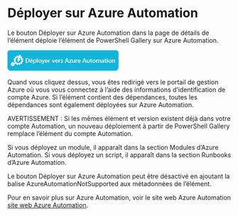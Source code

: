 
Déployer sur Azure Automation
===========================

Le bouton Déployer sur Azure Automation dans la page de détails de l’élément déploie l’élément de PowerShell Gallery sur Azure Automation.

![Bouton Déployer sur Azure Automation](Images/DeployToAzureAutomationButton.png)

Quand vous cliquez dessus, vous êtes redirigé vers le portail de gestion Azure où vous vous connectez à l’aide des informations d’identification de compte Azure.
Si l’élément contient des dépendances, toutes les dépendances sont également déployées sur Azure Automation.

AVERTISSEMENT : Si les mêmes élément et version existent déjà dans votre compte Automation, un nouveau déploiement à partir de PowerShell Gallery remplace l’élément du compte Automation.

Si vous déployez un module, il apparaît dans la section Modules d’Azure Automation.  Si vous déployez un script, il apparaît dans la section Runbooks d’Azure Automation.

Le bouton Déployer sur Azure Automation peut être désactivé en ajoutant la balise AzureAutomationNotSupported aux métadonnées de l’élément.

Pour en savoir plus sur Azure Automation, voir le site web Azure Automation [site web Azure Automation](http://azure.microsoft.com/en-us/services/automation/).



<!--HONumber=Aug16_HO3-->


